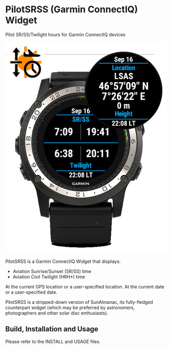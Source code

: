 PilotSRSS (Garmin ConnectIQ) Widget
===================================
Pilot SR/SS/Twilight hours for Garmin ConnectIQ devices


   ![PilotSRSS-Overview](overview.jpg)


PilotSRSS is a Garmin ConnectIQ Widget that displays:
 - Aviation Sunrise/Sunset (SR/SS) time
 - Aviation Civil Twilight (HRH*) time

At the current GPS location or a user-specified location.
At the current date or a user-specified date.

PilotSRSS is a stripped-down version of SunAlmanac, its fully-fledged
counterpart widget (which may be preferred by astronomers, photographers
and other solar disc enthusiasts).


Build, Installation and Usage
-----------------------------

Please refer to the INSTALL and USAGE files.

